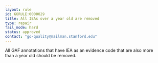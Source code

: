 ```yaml
---
layout: rule
id: GORULE:0000029
title: All IEAs over a year old are removed
type: repair
fail_mode: hard
status: approved
contact: "go-quality@mailman.stanford.edu"
---
```

All GAF annotations that have IEA as an evidence code that are also more than a
year old should be removed.
